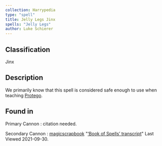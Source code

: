 ```yaml
---
collection: Harrypedia
type: "spell"
title: Jelly Legs Jinx
spells: "Jelly Legs"
author: Luke Schierer
---
```


## Classification

Jinx

## Description

We primarily know that this spell is considered safe enough to use when teaching [Protego][].

[Protego]: <../protego>

## Found in

Primary Cannon
:   citation needed.

Secondary Cannon
:   [magicscrapbook](https://magicscrapbook.tumblr.com/)
    "[‘Book of Spells’ transcript](https://magicscrapbook.tumblr.com/post/162085200042/book-of-spells-transcript)"
    Last Viewed 2021-09-30.
